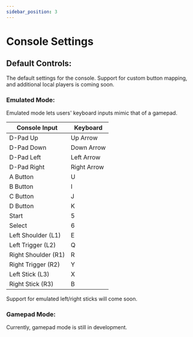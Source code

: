 ```yaml
---
sidebar_position: 3
---
```


# Console Settings

## Default Controls:

The default settings for the console. Support for custom button mapping, and additional local players is coming soon.

### Emulated Mode:

Emulated mode lets users' keyboard inputs mimic that of a gamepad.

| Console Input | Keyboard |
| --- | --- |
| D-Pad Up | Up Arrow |
| D-Pad Down | Down Arrow |
| D-Pad Left | Left Arrow |
| D-Pad Right | Right Arrow |
| A Button | U |
| B Button | I |
| C Button | J |
| D Button | K |
| Start | 5 |
| Select | 6 |
| Left Shoulder (L1) | E |
| Left Trigger (L2) | Q |
| Right Shoulder (R1) | R |
| Right Trigger (R2) | Y |
| Left Stick (L3) | X |
| Right Stick (R3) | B |

Support for emulated left/right sticks will come soon.

### Gamepad Mode:

Currently, gamepad mode is still in development.